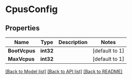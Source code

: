 # CpusConfig

## Properties

Name | Type | Description | Notes
------------ | ------------- | ------------- | -------------
**BootVcpus** | **int32** |  | [default to 1]
**MaxVcpus** | **int32** |  | [default to 1]

[[Back to Model list]](../README.md#documentation-for-models) [[Back to API list]](../README.md#documentation-for-api-endpoints) [[Back to README]](../README.md)


